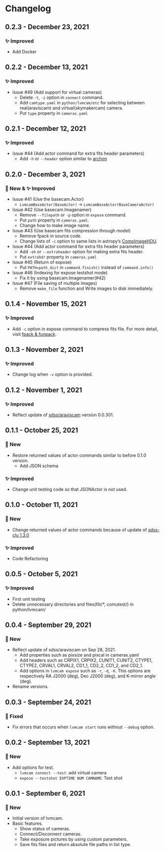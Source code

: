 # Changelog

## 0.2.3 - December 23, 2021

### ✨ Improved
* Add Docker

## 0.2.2 - December 13, 2021

### ✨ Improved
* Issue #49 (Add support for virtual cameras)
    * Delete `-t`, `-i` option in `connect` command.
    * Add `camtype.yaml` in `python/lvmcam/etc` for selecting between real(araviscam) and virtual(skymakercam) camera.
    * Put `type` property in `cameras.yaml`

## 0.2.1 - December 12, 2021

### ✨ Improved
* Issue #44 (Add actor command for extra fits header parameters)
    * Add `-h` or `--header` option similar to [archon](https://github.com/sdss/archon/blob/c28080d145072dc80dedff111d6d589a7fd195ff/archon/actor/commands/expose.py#L145)

## 0.2.0 - December 3, 2021

### 🚀 New & ✨ Improved
* Issue #41 (Use the basecam.Actor)
    * `LvmcamBaseActor(BaseActor)` -> `LvmcamBaseActor(BaseCameraActor)`
* Issue #42 (Use basecam.Imagenamer)
    * Remove `--filepath` or `-p` option in `expose` command. 
    * Put `path` property in `cameras.yaml`.
    * Change how to make image name.
* Issue #43 (Use basecam fits compression through model)
    * Remove fpack in source code.
    * Change lists of `-c` option to same lists in astropy’s [CompImageHDU](https://docs.astropy.org/en/latest/io/fits/api/images.html#astropy.io.fits.CompImageHDU).
* Issue #44 (Add actor command for extra fits header parameters)
    * Add `-eh` or `--extraheader` option for making extra fits header.
    * Put `extrahdr` property in `cameras.yaml`
* Issue #45 (Return of expose)
    * Put `PATH=path_dict` in `command.finish()` instead of `command.info()`
* Issue #46 (Indexing for expose testshot mode)
    * Fix it by using basecam.Imagenamer(#42)
* Issue #47 (File saving of multiple images)
    * Remove `make_file` function and Write images to disk immediately.

## 0.1.4 - November 15, 2021

### ✨ Improved
* Add `-c` option in expose command to compress fits file. For more detail, visit [fpack & funpack](https://heasarc.gsfc.nasa.gov/fitsio/fpack/).

## 0.1.3 - November 2, 2021

### ✨ Improved
* Change log when `-v` option is provided.

## 0.1.2 - November 1, 2021

### ✨ Improved
* Reflect update of [sdss/araviscam](https://github.com/sdss/araviscam) version 0.0.301.

## 0.1.1 - October 25, 2021

### 🚀 New
* Restore returned values of actor commands similar to before 0.1.0 version.
    * Add JSON schema

### ✨ Improved
* Change unit testing code so that JSONActor is not used.

## 0.1.0 - October 11, 2021

### 🚀 New
* Change returned values of actor commands because of update of [sdss-clu 1.3.0](https://clu.readthedocs.io/en/latest/changelog.html#september-17-2021)

### ✨ Improved
* Code Refactoring
 
## 0.0.5 - October 5, 2021

### ✨ Improved
* First unit testing
* Delete unnecessary directories and files(filr/*, comutest/) in python/lvmcam/

## 0.0.4 - September 29, 2021

### 🚀 New
* Reflect update of sdss/araviscam on Sep 28, 2021.
    * Add properties such as pixsize and pixcal in cameras.yaml
    * Add headers such as CRPIX1, CRPIX2, CUNIT1, CUNIT2, CTYPE1, CTYPE2, CRVAL1, CRVAL2, CD1_1, CD2_2, CD1_2, and CD2_1.
    * Add options in `lvmcam expose` such as `-r`, `-d`, `-K`. This options are respectively RA J2000 (deg), Dec J2000 (deg), and K-mirror angle (deg).
* Rename versions.

## 0.0.3 - September 24, 2021

### 🔧 Fixed

* Fix errors that occurs when `lvmcam start` runs without `--debug` option.


## 0.0.2 - September 13, 2021

### 🚀 New

* Add options for test.
    * `lvmcam connect --test`: add virtual camera
    * `expose --testshot EXPTIME NUM CAMNAME`: Test shot

## 0.0.1 - September 6, 2021

### 🚀 New

* Initial version of lvmcam.
* Basic features.
    * Show status of cameras.
    * Connect/Disconnect cameras.
    * Take exposure pictures by using custom parameters.
    * Save fits files and return absolute file paths in list type.